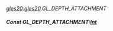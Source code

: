 _[gles20](../../modules/gles20/gles20-module.md):[gles20](../../modules/gles20/gles20-module.md).GL\_DEPTH\_ATTACHMENT_
##### Const GL\_DEPTH\_ATTACHMENT:[Int](../../modules/wonkey/wonkey-types-int.md)
